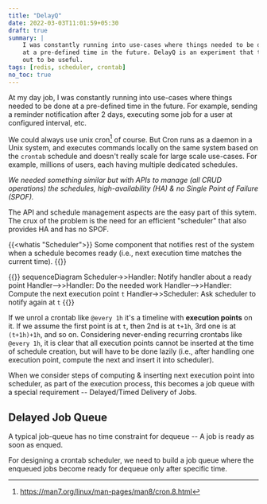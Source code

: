 ```yaml
---
title: "DelayQ"
date: 2022-03-03T11:01:59+05:30
draft: true
summary: |
    I was constantly running into use-cases where things needed to be done
    at a pre-defined time in the future. DelayQ is an experiment that turned
    out to be useful.
tags: [redis, scheduler, crontab]
no_toc: true
---
```


At my day job, I was constantly running into use-cases where things needed to be done
at a pre-defined time in the future. For example, sending a reminder notification after
2 days, executing some job for a user at configured interval, etc.

We could always use unix cron[^1] of course. But Cron runs as a daemon in a Unix system,
and executes commands locally on the same system based on the `crontab` schedule and doesn't
really scale for large scale use-cases. For example, millions of users, each having multiple
dedicated schedules.

*We needed something similar but with APIs to manage (all CRUD operations)
the schedules, high-availability (HA) & no Single Point of Failure (SPOF).*

The API and schedule management aspects are the easy part of this sytem. The crux of the
problem is the need for an efficient "scheduler" that also provides HA and has no SPOF.

{{<whatis "Scheduler">}}
Some component that notifies rest of the system when a schedule becomes ready 
(i.e., next execution time matches the current time).
{{</whatis>}}

{{<mermaid>}}
sequenceDiagram
  Scheduler->>Handler: Notify handler about a ready point
  Handler-->>Handler: Do the needed work
  Handler-->>Handler: Compute the next execution point `t`
  Handler->>Scheduler: Ask scheduler to notify again at `t`
{{</mermaid>}}

If we unrol a crontab like `@every 1h` it's a timeline with **execution points** on it. If we assume the first point is at `t`, then 2nd is at `t+1h`, 3rd one is at `(t+1h)+1h`, and so on. Considering never-ending recurring crontabs like `@every 1h`, it is clear that all execution points cannot be inserted at the time of schedule creation, but will have to be done lazily (i.e., after handling one execution point, compute the next and insert it into scheduler).

When we consider steps of computing & inserting next execution point into scheduler, as part of the execution process, this becomes a job queue with a special requirement -- Delayed/Timed Delivery of Jobs.

## Delayed Job Queue

A typical job-queue has no time constraint for dequeue -- A job is ready as soon as enqued.

For designing a crontab scheduler, we need to build a job queue where the enqueued jobs become ready for dequeue only after specific time.



[^1]: https://man7.org/linux/man-pages/man8/cron.8.html
